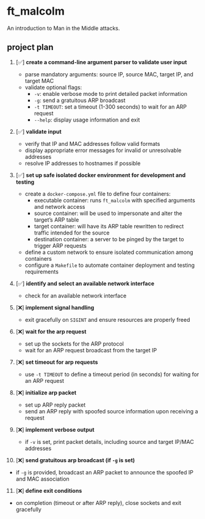 # ft_malcolm
An introduction to Man in the Middle attacks.

## project plan

1. [✅] **create a command-line argument parser to validate user input**
   * parse mandatory arguments: source IP, source MAC, target IP, and target MAC
   * validate optional flags:
     - `-v`: enable verbose mode to print detailed packet information
     - `-g`: send a gratuitous ARP broadcast
     - `-t TIMEOUT`: set a timeout (1-300 seconds) to wait for an ARP request
     - `--help`: display usage information and exit

2. [✅] **validate input**
   * verify that IP and MAC addresses follow valid formats
   * display appropriate error messages for invalid or unresolvable addresses
   * resolve IP addresses to hostnames if possible

3. [✅] **set up safe isolated docker environment for development and testing**
   * create a `docker-compose.yml` file to define four containers:
     - executable container: runs `ft_malcolm` with specified arguments and network access
     - source container: will be used to impersonate and alter the target’s ARP table
     - target container: will have its ARP table rewritten to redirect traffic intended for the source
     - destination container: a server to be pinged by the target to trigger ARP requests
   * define a custom network to ensure isolated communication among containers
   * configure a `Makefile` to automate container deployment and testing requirements

4. [✅] **identify and select an available network interface**
   * check for an available network interface

5. [❌] **implement signal handling**
   * exit gracefully on `SIGINT` and ensure resources are properly freed

6. [❌] **wait for the arp request**
   * set up the sockets for the ARP protocol
   * wait for an ARP request broadcast from the target IP

7. [❌] **set timeout for arp requests**
   * use `-t TIMEOUT` to define a timeout period (in seconds) for waiting for an ARP request

8. [❌] **initialize arp packet**
   * set up ARP reply packet
   * send an ARP reply with spoofed source information upon receiving a request

9. [❌] **implement verbose output**
   * if `-v` is set, print packet details, including source and target IP/MAC addresses

10. [❌] **send gratuitous arp broadcast (if `-g` is set)**
   * if `-g` is provided, broadcast an ARP packet to announce the spoofed IP and MAC association

11. [❌] **define exit conditions**
   * on completion (timeout or after ARP reply), close sockets and exit gracefully
